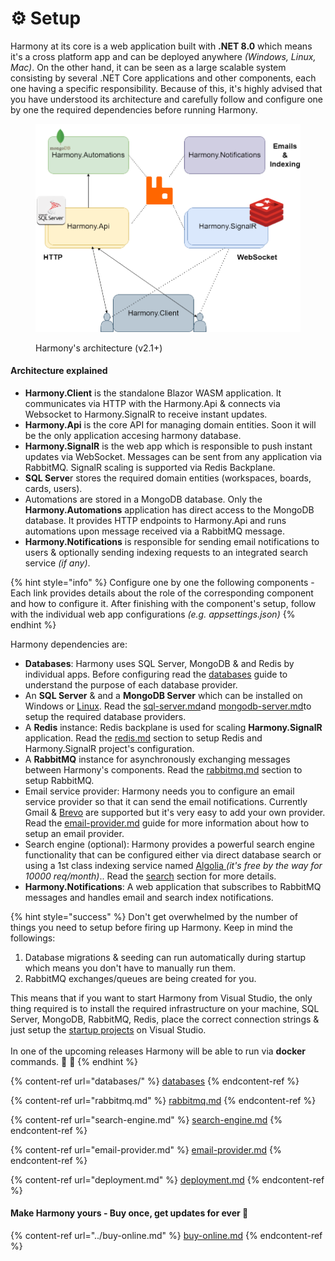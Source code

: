 # ⚙ Setup

Harmony at its core is a web application built with **.NET 8.0** which means it's a cross platform app and can be deployed anywhere _(Windows, Linux, Mac)_. On the other hand, it can be seen as a large scalable system consisting by several .NET Core applications and other components, each one having a specific responsibility. Because of this, it's highly advised that you have understood its architecture and carefully follow and configure one by one the required dependencies before running Harmony.

<figure><img src="../../.gitbook/assets/harmony-architecture.png" alt=""><figcaption><p>Harmony's architecture (v2.1+)</p></figcaption></figure>

#### Architecture explained

* **Harmony.Client** is the standalone Blazor WASM application. It communicates via HTTP with the Harmony.Api & connects via Websocket to Harmony.SignalR to receive instant updates.
* **Harmony.Api** is the core API for managing domain entities. Soon it will be the only application accesing harmony database.
* **Harmony.SignalR** is the web app which is responsible to push instant updates via WebSocket. Messages can be sent from any application via RabbitMQ. SignalR scaling is supported via Redis Backplane.
* **SQL Serve**r stores the required domain entities (workspaces, boards, cards, users).
* Automations are stored in a MongoDB database. Only the **Harmony.Automations** application has direct access to the MongoDB database. It provides HTTP endpoints to Harmony.Api and runs automations upon message received via a RabbitMQ message.
* **Harmony.Notifications** is responsible for sending email notifications to users & optionally sending indexing requests to an integrated search service _(if any)_.

{% hint style="info" %}
Configure one by one the following components - Each link provides details about the role of the corresponding component and how to configure it. After finishing with the component's setup, follow with the individual web app configurations _(e.g. appsettings.json)_
{% endhint %}

Harmony dependencies are:

* **Databases**: Harmony uses SQL Server, MongoDB & and Redis by individual apps. Before configuring read the [databases](databases/ "mention") guide to understand the purpose of each database provider.
* An **SQL Server** & and a **MongoDB Server** which can be installed on Windows or [Linux](https://learn.microsoft.com/en-us/sql/linux/sql-server-linux-setup?view=sql-server-ver16#supportedplatforms).  Read the [sql-server.md](databases/sql-server.md "mention")and [mongodb-server.md](databases/mongodb-server.md "mention")to setup the required database providers.
* A **Redis** instance: Redis backplane is used for scaling **Harmony.SignalR** application. Read the [redis.md](databases/redis.md "mention") section to setup Redis and Harmony.SignalR project's configuration.
* A **RabbitMQ** instance for asynchronously  exchanging messages between Harmony's components. Read the [rabbitmq.md](rabbitmq.md "mention") section to setup RabbitMQ.
* Email service provider: Harmony needs you to configure an email service provider so that it can send the email notifications. Currently Gmail & [Brevo](https://www.brevo.com/products/transactional-email/) are supported but it's very easy to add your own provider. Read the  [email-provider.md](email-provider.md "mention") guide for more information about how to setup an email provider.
* Search engine (optional): Harmony provides a powerful search engine functionality that can be configured either via direct database search or using a 1st class indexing service named [Algolia ](https://www.algolia.com/products/ai-search/)_(it's free by the way for 10000 req/month)_.. Read the [search](search-engine.md) section for more details.
* **Harmony.Notifications**: A web application that subscribes to RabbitMQ messages and handles email and search index notifications.

{% hint style="success" %}
Don't get overwhelmed by the number of things you need to setup before firing up Harmony. Keep in mind the followings:

1. Database migrations & seeding can run automatically during startup which means you don't have to manually run them.
2. &#x20;RabbitMQ exchanges/queues are being created for you.&#x20;

This means that if you want to start Harmony from Visual Studio, the only thing required is to install the required infrastructure on your machine, SQL Server, MongoDB, RabbitMQ, Redis, place the correct connection strings  & just setup the [startup projects](before-running.md) on Visual Studio.\
\
In one of the upcoming releases Harmony will be able to run via **docker** commands. :rocket: :ship:
{% endhint %}

{% content-ref url="databases/" %}
[databases](databases/)
{% endcontent-ref %}

{% content-ref url="rabbitmq.md" %}
[rabbitmq.md](rabbitmq.md)
{% endcontent-ref %}

{% content-ref url="search-engine.md" %}
[search-engine.md](search-engine.md)
{% endcontent-ref %}

{% content-ref url="email-provider.md" %}
[email-provider.md](email-provider.md)
{% endcontent-ref %}

{% content-ref url="deployment.md" %}
[deployment.md](deployment.md)
{% endcontent-ref %}

#### Make Harmony yours - Buy once, get updates for ever :rocket:

{% content-ref url="../buy-online.md" %}
[buy-online.md](../buy-online.md)
{% endcontent-ref %}
